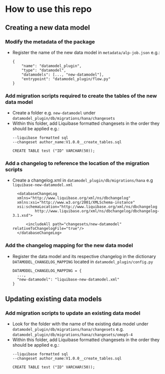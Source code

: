 # How to use this repo

## Creating a new data model
### Modify the metadata of the package
- Register the name of the new data model in `metadata/alp-job.json` e.g.:
    ```
    {  
        "name": "datamodel_plugin",
        "type": "datamodel",
        "datamodels": [..., "new-datamodel"],
        "entrypoint": "datamodel_plugin/flow.py"
    }
    ```

### Add migration scripts required to create the tables of the new data model 
- Create a folder e.g. `new-datamodel` under `datamodel_plugin/db/migrations/hana/changesets`
- Within this folder, add Liquibase formatted changesets in the order they should be applied e.g.:
  ```
  --liquibase formatted sql
  --changeset author_name:V1.0.0__create_tables.sql
  
  CREATE TABLE test ("ID" VARCHAR(50));
  ```

### Add a changelog to reference the location of the migration scripts
- Create a changelog.xml in `datamodel_plugin/db/migrations/hana` e.g `liquibase-new-datamodel.xml`
  ```
    <databaseChangeLog
    xmlns="http://www.liquibase.org/xml/ns/dbchangelog"
    xmlns:xsi="http://www.w3.org/2001/XMLSchema-instance"
    xsi:schemaLocation="http://www.liquibase.org/xml/ns/dbchangelog
            http://www.liquibase.org/xml/ns/dbchangelog/dbchangelog-3.1.xsd">

        <includeAll path="changesets/new-datamodel" relativeToChangelogFile="true"/>
    </databaseChangeLog>
  ```

### Add the changelog mapping for the new data model 
- Register the data model and its respective changelog in the dictionary `DATAMODEL_CHANGELOG_MAPPING` located in `datamodel_plugin/config.py`
  ```
  DATAMODEL_CHANGELOG_MAPPING = {
    ...,
    "new-datamodel": "liquibase-new-datamodel.xml"
  }
  ```

## Updating existing data models

### Add migration scripts to update an existing data model 
- Look for the folder with the name of the existing data model under `datamodel_plugin/db/migrations/hana/changesets` e.g. `datamodel_plugin/db/migrations/hana/changesets/omop5-4`
- Within this folder, add Liquibase formatted changesets in the order they should be applied e.g.:
  ```
  --liquibase formatted sql
  --changeset author_name:V1.0.0__create_tables.sql
  
  CREATE TABLE test ("ID" VARCHAR(50));
  ```